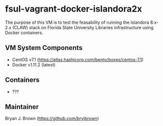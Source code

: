 # fsul-vagrant-docker-islandora2x
The purpose of this VM is to test the feasability of running the Islandora 
8.x-2.x (CLAW) stack on Florida State University Libraries infrastructure using 
Docker containers. 

## VM System Components
* CentOS v7.1 (https://atlas.hashicorp.com/bento/boxes/centos-7.1)
* Docker v1.11.2 (latest)

## Containers
* ???

## Maintainer
Bryan J. Brown (https://github.com/bryjbrown)
